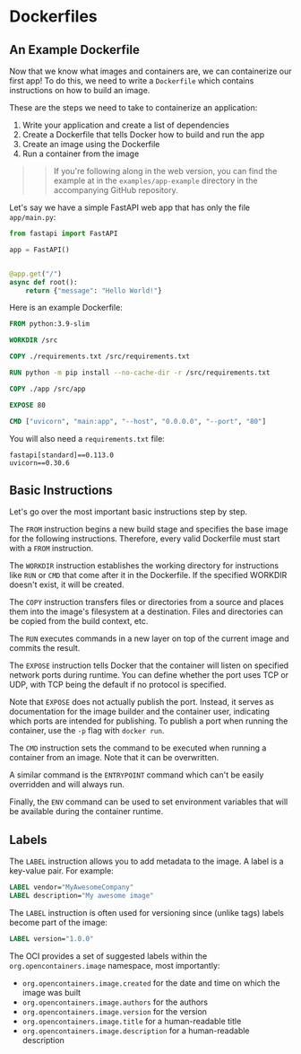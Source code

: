 # Dockerfiles

## An Example Dockerfile

Now that we know what images and containers are, we can containerize our first app!
To do this, we need to write a `Dockerfile` which contains instructions on how to build an image.

These are the steps we need to take to containerize an application:

1. Write your application and create a list of dependencies
2. Create a Dockerfile that tells Docker how to build and run the app
3. Create an image using the Dockerfile
4. Run a container from the image

> > If you're following along in the web version, you can find the example at in the `examples/app-example` directory in the accompanying GitHub repository.

Let's say we have a simple FastAPI web app that has only the file `app/main.py`:

```python
from fastapi import FastAPI

app = FastAPI()


@app.get("/")
async def root():
    return {"message": "Hello World!"}
```

Here is an example Dockerfile:

```dockerfile
FROM python:3.9-slim

WORKDIR /src

COPY ./requirements.txt /src/requirements.txt

RUN python -m pip install --no-cache-dir -r /src/requirements.txt

COPY ./app /src/app

EXPOSE 80

CMD ["uvicorn", "main:app", "--host", "0.0.0.0", "--port", "80"]
```

You will also need a `requirements.txt` file:

```
fastapi[standard]==0.113.0
uvicorn==0.30.6
```

## Basic Instructions

Let's go over the most important basic instructions step by step.

The `FROM` instruction begins a new build stage and specifies the base image for the following instructions.
Therefore, every valid Dockerfile must start with a `FROM` instruction.

The `WORKDIR` instruction establishes the working directory for instructions like `RUN` or `CMD` that come after it in the Dockerfile.
If the specified WORKDIR doesn't exist, it will be created.

The `COPY` instruction transfers files or directories from a source and places them into the image's filesystem at a destination.
Files and directories can be copied from the build context, etc.

The `RUN` executes commands in a new layer on top of the current image and commits the result.

The `EXPOSE` instruction tells Docker that the container will listen on specified network ports during runtime.
You can define whether the port uses TCP or UDP, with TCP being the default if no protocol is specified.

Note that `EXPOSE` does not actually publish the port.
Instead, it serves as documentation for the image builder and the container user, indicating which ports are intended for publishing.
To publish a port when running the container, use the `-p` flag with `docker run`.

The `CMD` instruction sets the command to be executed when running a container from an image.
Note that it can be overwritten.

A similar command is the `ENTRYPOINT` command which can't be easily overridden and will always run.

Finally, the `ENV` command can be used to set environment variables that will be available during the container runtime.

## Labels

The `LABEL` instruction allows you to add metadata to the image.
A label is a key-value pair.
For example:

```Dockerfile
LABEL vendor="MyAwesomeCompany"
LABEL description="My awesome image"
```

The `LABEL` instruction is often used for versioning since (unlike tags) labels become part of the image:

```Dockerfile
LABEL version="1.0.0"
```

The OCI provides a set of suggested labels within the `org.opencontainers.image` namespace, most importantly:

- `org.opencontainers.image.created` for the date and time on which the image was built
- `org.opencontainers.image.authors` for the authors
- `org.opencontainers.image.version` for the version
- `org.opencontainers.image.title` for a human-readable title
- `org.opencontainers.image.description` for a human-readable description
